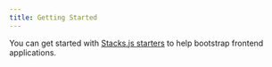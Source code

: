 ```yaml
---
title: Getting Started
---
```


You can get started with [Stacks.js starters](https://github.com/hirosystems/stacks.js-starters) to help bootstrap frontend applications.
